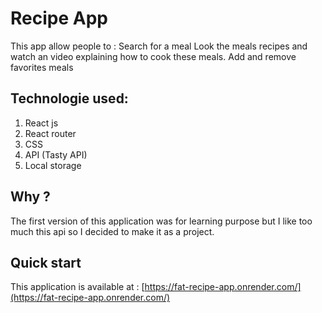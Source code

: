 # Recipe App 
This app allow people to :
Search for a meal
Look the meals recipes and watch an video explaining how to cook these meals.
Add and remove favorites meals


## Technologie used:

1. React js 
1. React router
1. CSS 
1. API (Tasty API)
1. Local storage

## Why ?
The first version of this application was for learning purpose but I like too much this api so I decided to make it as a project.


## Quick start
This application is available at : [https://fat-recipe-app.onrender.com/](https://fat-recipe-app.onrender.com/)